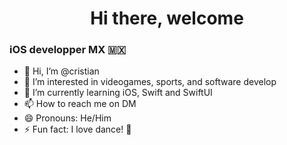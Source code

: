 <h1 align="center"> Hi there, welcome </h1>

### iOS developper MX 🇲🇽
- 👋 Hi, I’m @cristian
- 👀 I’m interested in videogames, sports, and software develop
- 🌱 I’m currently learning iOS, Swift and SwiftUI
- 📫 How to reach me on DM
- 😄 Pronouns: He/Him
- ⚡ Fun fact: I love dance! 💃

<!---
cristianliljon20/cristianliljon20 is a ✨ special ✨ repository because its `README.md` (this file) appears on your GitHub profile.
You can click the Preview link to take a look at your changes.
--->
